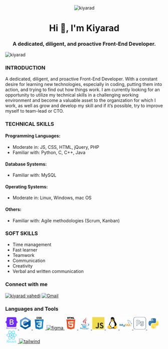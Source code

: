 <div align="center">
   <img src="https://github.com/kiyarad/kiyarad/assets/106317859/7d22b943-08fc-4654-8add-5c013f4abe11" alt="kiyarad" height="230" / > 
</div>



<h1 align="center">Hi 👋, I'm Kiyarad</h1>

<h3 align="center">A dedicated, diligent, and proactive Front-End Developer.</h3>

<p align="left"> <img src="https://komarev.com/ghpvc/?username=kiyarad&label=Profile%20views&color=0e75b6&style=flat" alt="kiyarad" /> </p>

<h3 align="left">INTRODUCTION</h3>

<p align='left'> 
A dedicated, diligent, and proactive Front-End Developer. With a constant
desire for learning new technologies, especially in coding, putting them into
action, and trying to find out how things work. I am currently looking for an
opportunity to utilize my technical skills in a challenging working environment
and become a valuable asset to the organization for which I work, as well as
grow and develop my skill and if it’s possible, try to improve myself to team-lead
or CTO.
</p>




<h3 align="left">TECHNICAL SKILLS</h3>

<h4 align="left">Programming Languages:</h4>

- Moderate in: JS, CSS, HTML, jQuery, PHP
- Familiar with: Python, C, C++, Java

<h4 align="left">Database Systems:</h4>

- Familiar with: MySQL

<h4 align="left">Operating Systems:</h4>

- Moderate in: Linux, Windows, mac OS

<h4 align="left">Others:</h4>

- Familiar with: Agile methodologies (Scrum, Kanban)




<h3 align="left">SOFT SKILLS</h3>

- Time management
- Fast learner
- Teamwork
- Communication
- Creativity
- Verbal and written communication




<h3 align="left">Connect with me</h3>
<p align="left">
<a href="https://linkedin.com/in/kiyarad vahedi" target="blank"><img align="center" src="https://raw.githubusercontent.com/rahuldkjain/github-profile-readme-generator/master/src/images/icons/Social/linked-in-alt.svg" alt="kiyarad vahedi" height="30" width="40" /></a>
<a href="mailto:kiyaradvahedi@gmail.com" target="_blank"><img align="center" src="https://github.com/kiyarad/kiyarad/assets/106317859/0ba4b5b2-d014-41e8-b195-53bc2d9a6ba9" alt="Gmail" height="30" width="37" /></a>


</p>

<h3 align="left">Languages and Tools</h3>
<p align="left"> <a href="https://getbootstrap.com" target="_blank" rel="noreferrer"> <img src="https://raw.githubusercontent.com/devicons/devicon/master/icons/bootstrap/bootstrap-plain-wordmark.svg" alt="bootstrap" width="40" height="40"/> </a> <a href="https://www.cprogramming.com/" target="_blank" rel="noreferrer"> <img src="https://raw.githubusercontent.com/devicons/devicon/master/icons/c/c-original.svg" alt="c" width="40" height="40"/> </a> <a href="https://www.w3schools.com/css/" target="_blank" rel="noreferrer"> <img src="https://raw.githubusercontent.com/devicons/devicon/master/icons/css3/css3-original-wordmark.svg" alt="css3" width="40" height="40"/> </a> <a href="https://www.figma.com/" target="_blank" rel="noreferrer"> <img src="https://www.vectorlogo.zone/logos/figma/figma-icon.svg" alt="figma" width="40" height="40"/> </a> <a href="https://www.w3.org/html/" target="_blank" rel="noreferrer"> <img src="https://raw.githubusercontent.com/devicons/devicon/master/icons/html5/html5-original-wordmark.svg" alt="html5" width="40" height="40"/> </a> <a href="https://www.java.com" target="_blank" rel="noreferrer"> <img src="https://raw.githubusercontent.com/devicons/devicon/master/icons/java/java-original.svg" alt="java" width="40" height="40"/> </a> <a href="https://developer.mozilla.org/en-US/docs/Web/JavaScript" target="_blank" rel="noreferrer"> <img src="https://raw.githubusercontent.com/devicons/devicon/master/icons/javascript/javascript-original.svg" alt="javascript" width="40" height="40"/> </a> <a href="https://www.linux.org/" target="_blank" rel="noreferrer"> <img src="https://raw.githubusercontent.com/devicons/devicon/master/icons/linux/linux-original.svg" alt="linux" width="40" height="40"/> </a> <a href="https://www.mysql.com/" target="_blank" rel="noreferrer"> <img src="https://raw.githubusercontent.com/devicons/devicon/master/icons/mysql/mysql-original-wordmark.svg" alt="mysql" width="40" height="40"/> </a> <a href="https://www.photoshop.com/en" target="_blank" rel="noreferrer"> <img src="https://raw.githubusercontent.com/devicons/devicon/master/icons/photoshop/photoshop-line.svg" alt="photoshop" width="40" height="40"/> </a> <a href="https://www.python.org" target="_blank" rel="noreferrer"> <img src="https://raw.githubusercontent.com/devicons/devicon/master/icons/python/python-original.svg" alt="python" width="40" height="40"/> </a> <a href="https://reactjs.org/" target="_blank" rel="noreferrer"> <img src="https://raw.githubusercontent.com/devicons/devicon/master/icons/react/react-original-wordmark.svg" alt="react" width="40" height="40"/> </a> <a href="https://tailwindcss.com/" target="_blank" rel="noreferrer"> <img src="https://www.vectorlogo.zone/logos/tailwindcss/tailwindcss-icon.svg" alt="tailwind" width="40" height="40"/> </a> </p>
